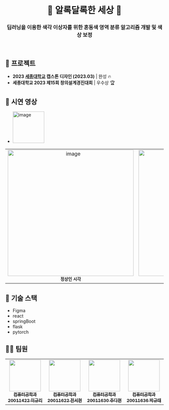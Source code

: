 <h1 align="center">🌈 알록달록한 세상 🌈</h1>



<h3 align="center">딥러닝을 이용한 색각 이상자를 위한 혼동색 영역 분류 알고리즘 개발 및 색상 보정</h3>

</br>

## 🎉 프로젝트

- **2023 [세종대학교](http://www.sejong.ac.kr) 캡스톤 디자인  (2023.03)**  |  완성 🔥
- **세종대학교 2023 제15회 창의설계경진대회**  |  우수상 🏆 

## 🎦 시연 영상

- [<img width="100" alt="image" src="https://github.com/2023-9Capstone/.github/assets/77824364/6bc0a1aa-bb48-4df0-baec-9c703ded6c12" width="50px;">](https://www.youtube.com/watch?v=zbB5P4mDULg)
<table>
<tr>
<td align="center">
<img width="400" alt="image" src="https://github.com/2023-9Capstone/.github/assets/77824364/7d5425a3-2a53-4d98-b68e-d9a6c7cdc014"><br/>
<sub><b>정상인 시각</b></sub></td>
<td align="center">
<img width="400" alt="image" src="https://github.com/2023-9Capstone/.github/assets/77824364/b10ab85f-ca2d-4166-b4ec-5a63a7aef351"><br/>
<sub><b>색각이상자 시각</b></sub></td>
</tr>
</table>

## 🌈 기술 스택

- Figma
- react
- springBoot
- flask
- pytorch

## 👩‍💻 팀원

<table>
  <tr>
     <td align="center"><a href="https://github.com/cu29635"><img src="https://github.com/cu29635.png" width="100px;" alt=""/><br/><sub><b>컴퓨터공학과 20011422 이규리</b></sub></a><br/></td>
     <td align="center"><a href="https://github.com/Seohyun-0206"><img src="https://github.com/Seohyun-0206.png" width="100px;" alt=""/><br/><sub><b>컴퓨터공학과 20011622 전서현</b></sub></a><br/></td>
     <td align="center"><a href="https://github.com/judahhh"><img src="https://github.com/judahhh.png" width="100px;" alt=""/><br/><sub><b>컴퓨터공학과 20011630 주다현</b></sub></a><br/></td>
     <td align="center"><a href="https://github.com/KyuTae98"><img src="https://github.com/KyuTae98.png" width="100px;" alt=""/><br/><sub><b>컴퓨터공학과 20011636 박규태</b></sub></a><br/></td>
  </tr>
</table>

